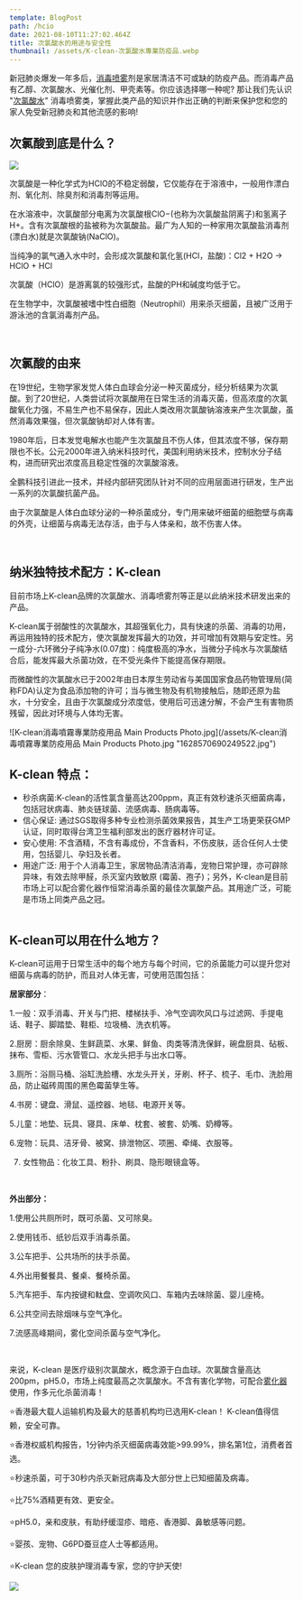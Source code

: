 ```yaml
---
template: BlogPost
path: /hcio
date: 2021-08-10T11:27:02.464Z
title: 次氯酸水的用途与安全性
thumbnail: /assets/K-clean-次氯酸水專業防疫品.webp
---
```

新冠肺炎爆发一年多后，[消毒喷雾](https://www.k-clean.com.hk/)剂是家居清洁不可或缺的防疫产品。而消毒产品有乙醇、次氯酸水、光催化剂、甲壳素等。你应该选择哪一种呢? 那让我们先认识 "[次氯酸水](https://www.k-clean.com.hk/pages/%E7%94%A2%E5%93%81%E7%89%B9%E9%BB%9E/)" 消毒喷雾类，掌握此类产品的知识并作出正确的判断来保护您和您的家人免受新冠肺炎和其他流感的影响!

## **次氯酸到底是什么？**

![](https://shoplineimg.com/5e7f6f3a9e08ce0029908f99/5e94c05bcc6a57002df9a8ec/1200x.webp?source_format=jpg)

次氯酸是一种化学式为HClO的不稳定弱酸，它仅能存在于溶液中，一般用作漂白剂、氧化剂、除臭剂和消毒剂等运用。

在水溶液中，次氯酸部分电离为次氯酸根ClO−(也称为次氯酸盐阴离子)和氢离子H+。含有次氯酸根的盐被称为次氯酸盐。最广为人知的一种家用次氯酸盐消毒剂(漂白水)就是次氯酸钠(NaClO)。

当纯净的氯气通入水中时，会形成次氯酸和氯化氢(HCl，盐酸)：Cl2 + H2O → HClO + HCl

次氯酸（HClO）是游离氯的较强形式，盐酸的PH和碱度均低于它。

在生物学中，次氯酸被嗜中性白细胞（Neutrophil）用来杀灭细菌，且被广泛用于游泳池的含氯消毒剂产品。

<br>

## 次氯酸的由来

在19世纪，生物学家发觉人体白血球会分泌一种灭菌成分，经分析结果为次氯酸。到了20世纪，人类尝试将次氯酸用在日常生活的消毒灭菌，但高浓度的次氯酸氧化力强，不易生产也不易保存，因此人类改用次氯酸钠溶液来产生次氯酸，虽然消毒效果强，但次氯酸钠却对人体有害。

1980年后，日本发觉电解水也能产生次氯酸且不伤人体，但其浓度不够，保存期限也不长。公元2000年进入纳米科技时代，美国利用纳米技术，控制水分子结构，进而研究出浓度高且稳定性强的次氯酸溶液。

全鹏科技引进此一技术，并经内部研究团队针对不同的应用层面进行研发，生产出一系列的次氯酸抗菌产品。

由于次氯酸是人体白血球分泌的一种杀菌成分，专门用来破坏细菌的细胞壁与病毒的外壳，让细菌与病毒无法存活，由于与人体亲和，故不伤害人体。

<br>

## 纳米独特技术配方：K-clean

目前市场上K-clean品牌的次氯酸水、消毒喷雾剂等正是以此纳米技术研发出来的产品。

K-clean属于弱酸性的次氯酸水，其超强氧化力，具有快速的杀菌、消毒的功用，再运用独特的技术配方，使次氯酸发挥最大的功效，并可增加有效期与安定性。另一成分-六环微分子纯净水(0.07度)：纯度极高的净水，当微分子纯水与次氯酸结合后，能发挥最大杀菌功效，在不受光条件下能提高保存期限。

而微酸性的次氯酸水已于2002年由日本厚生劳动省与美国国家食品药物管理局(简称FDA)认定为食品添加物的许可；当与微生物及有机物接触后，随即还原为盐水，十分安全，且由于次氯酸成分浓度低，使用后可迅速分解，不会产生有害物质残留，因此对环境与人体均无害。

![K-clean消毒噴霧專業防疫用品 Main Products Photo.jpg](/assets/K-clean消毒噴霧專業防疫用品 Main Products Photo.jpg "1628570690249522.jpg")

## K-clean 特点：

* 秒杀病菌:K-clean的活性氯含量高达200ppm，真正有效秒速杀灭细菌病毒，包括冠状病毒、肺炎链球菌、流感病毒、肠病毒等。
* 信心保证: 通过SGS取得多种专业检测杀菌效果报告，其生产工场更荣获GMP认证，同时取得台湾卫生福利部发出的医疗器材许可证。
* 安心使用: 不含酒精，不含有毒成份，不含香料，不伤皮肤，适合任何人士使用，包括婴儿、孕妇及长者。
* 用途广泛: 用于个人消毒卫生，家居物品清洁消毒，宠物日常护理，亦可辟除异味，有效去除甲醛，杀灭室内致敏原 (霉菌、孢子)；另外，K-clean是目前市场上可以配合雾化器作恒常消毒杀菌的最佳次氯酸产品。其用途广泛，可能是市场上同类产品之冠。<br><br>

## K-clean可以用在什么地方？

K-clean可运用于日常生活中的每个地方与每个时间，它的杀菌能力可以提升您对细菌与病毒的防护，而且对人体无害，可使用范围包括：

**居家部分**：

1.一般：双手消毒、开关与门把、楼梯扶手、冷气空调吹风口与过滤网、手提电话、鞋子、脚踏垫、鞋柜、垃圾桶、洗衣机等。

2.厨房：厨余除臭、生鲜蔬菜、水果、鲜鱼、肉类等清洗保鲜，碗盘厨具、砧板、抹布、雪柜、污水管管口、水龙头把手与出水口等。

3.厕所：浴厕马桶、浴缸洗脸槽、水龙头开关，牙刷、杯子、梳子、毛巾、洗脸用品，防止磁砖周围的黑色霉菌孳生等。

4.书房：键盘、滑鼠、遥控器、地毯、电源开关等。

5.儿童：地垫、玩具、寝具、床单、枕套、被套、奶嘴、奶樽等。

6.宠物：玩具、洁牙骨、被窝、排泄物区、项圈、牵绳、衣服等。

7. 女性物品：化妆工具、粉扑、刷具、隐形眼镜盒等。

**<br>**

**外出部分：**

1.使用公共厕所时，既可杀菌、又可除臭。

2.使用钱币、纸钞后双手消毒杀菌。

3.公车把手、公共场所的扶手杀菌。

4.外出用餐餐具、餐桌、餐椅杀菌。

5.汽车把手、车内按键和軚盘、空调吹风口、车箱内去味除菌、婴儿座椅。

6.公共空间去除烟味与空气净化。

7.流感高峰期间，雾化空间杀菌与空气净化。

<br>

来说，K-clean 是医疗级别次氯酸水，概念源于白血球。次氯酸含量高达200pm，pH5.0，巿场上纯度最高之次氯酸水。不含有害化学物，可配合[雾化器](https://www.k-clean.com.hk/products?query=%E9%9C%A7%E5%8C%96%E5%99%A8 "杀灭99.9% 病毒及细菌，包括大肠杆菌、沙门氏杆菌及感冒病毒。")使用，作多元化杀菌消毒！

⭐️香港最大载人运输机构及最大的慈善机构均已选用K-clean！ K-clean值得信赖，安全可靠。

⭐️香港权威机构报告，1分钟内杀灭细菌病毒效能>99.99%，排名第1位，消费者首选。

⭐️秒速杀菌，可于30秒内杀灭新冠病毒及大部分世上已知细菌及病毒。

⭐️比75%酒精更有效、更安全。

⭐️pH5.0，亲和皮肤，有助纾缓湿疹、暗疮、香港脚、鼻敏感等问题。

⭐️婴孩、宠物、G6PD蚕豆症人士等都适用。

⭐️K-clean 您的皮肤护理消毒专家，您的守护天使!

![](/assets/K-clean-次氯酸水專業防疫品.webp)

![]()
